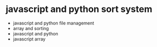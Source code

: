 # javascript and python sort system


- javascript and python file management
- array and  sorting
- javascript and python
- javascript array